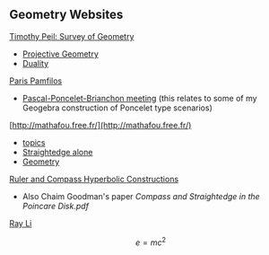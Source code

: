 
  ## Geometry Websites


[Timothy Peil: Survey of Geometry](http://web.mnstate.edu/peil/geometry/IndexF/indexold.htm)

- [Projective Geometry](http://web.mnstate.edu/peil/geometry/C4ProjectiveGeometry/projective.htm)
- [Duality]( http://web.mnstate.edu/peil/geometry/C4ProjectiveGeometry/6Duality.htm)

[Paris Pamfilos](http://users.math.uoc.gr/~pamfilos/eGallery/Gallery.html)

- [Pascal-Poncelet-Brianchon meeting](http://users.math.uoc.gr/~pamfilos/eGallery/problems/PascalPoncelet.html) (this relates to some of my Geogebra construction of Poncelet type scenarios)

[http://mathafou.free.fr/](http://mathafou.free.fr/)

- [topics](http://mathafou.free.fr/themes_en/index.html)
- [Straightedge alone](http://mathafou.free.fr/pbg_en/pb100.html)
- [Geometry](http://mathafou.free.fr/pbg_en/index.html)

[Ruler and Compass Hyperbolic Constructions](https://raoul.koalatux.ch/sites/hyperbolic_geometry/hyperbolic_constructions.html)
 - Also Chaim Goodman's paper *Compass and Straightedge in the Poincare Disk.pdf*

[Ray Li](http://theory.stanford.edu/~rayyli/teaching.html)

$$e=mc^2$$





<!--stackedit_data:
eyJoaXN0b3J5IjpbLTk0MjI2OTMyNSwtMzkxNTI1NTc1XX0=
-->